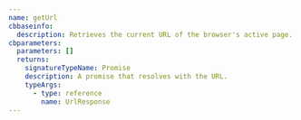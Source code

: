 ```yaml
---
name: getUrl
cbbaseinfo:
  description: Retrieves the current URL of the browser's active page.
cbparameters:
  parameters: []
  returns:
    signatureTypeName: Promise
    description: A promise that resolves with the URL.
    typeArgs:
      - type: reference
        name: UrlResponse
---
```

<CBBaseInfo/> 
 <CBParameters/>